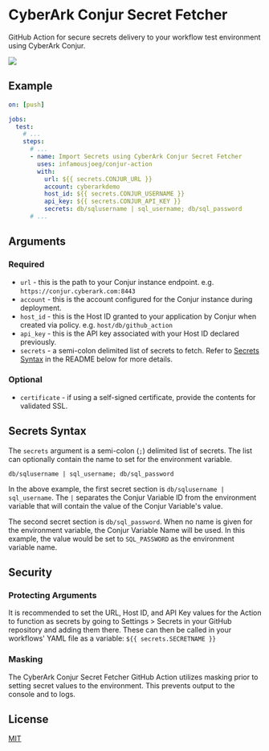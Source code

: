 # CyberArk Conjur Secret Fetcher

GitHub Action for secure secrets delivery to your workflow test environment using CyberArk Conjur.

[![](https://github.com/infamousjoeg/conjur-action/workflows/conjur-action%20Test/badge.svg)](https://github.com/infamousjoeg/conjur-action/actions?workflow=conjur-action+Test)

## Example

```yaml
on: [push]

jobs:
  test:
    # ...
    steps:
      # ...
      - name: Import Secrets using CyberArk Conjur Secret Fetcher
        uses: infamousjoeg/conjur-action
        with:
          url: ${{ secrets.CONJUR_URL }}
          account: cyberarkdemo
          host_id: ${{ secrets.CONJUR_USERNAME }}
          api_key: ${{ secrets.CONJUR_API_KEY }}
          secrets: db/sqlusername | sql_username; db/sql_password
      # ...
```

## Arguments

### Required

* `url` - this is the path to your Conjur instance endpoint.  e.g. `https://conjur.cyberark.com:8443`
* `account` - this is the account configured for the Conjur instance during deployment.
* `host_id` - this is the Host ID granted to your application by Conjur when created via policy. e.g. `host/db/github_action`
* `api_key` - this is the API key associated with your Host ID declared previously.
* `secrets` - a semi-colon delimited list of secrets to fetch.  Refer to [Secrets Syntax](#secrets-syntax) in the README below for more details.

### Optional

* `certificate` - if using a self-signed certificate, provide the contents for validated SSL.

## Secrets Syntax

The `secrets` argument is a semi-colon (`;`) delimited list of secrets. The list can optionally contain the name to set for the environment variable.

`db/sqlusername | sql_username; db/sql_password`

In the above example, the first secret section is `db/sqlusername | sql_username`.  The `|` separates the Conjur Variable ID from the environment variable that will contain the value of the Conjur Variable's value.

The second secret section is `db/sql_password`.  When no name is given for the environment variable, the Conjur Variable Name will be used.  In this example, the value would be set to `SQL_PASSWORD` as the environment variable name.

## Security

### Protecting Arguments

It is recommended to set the URL, Host ID, and API Key values for the Action to function as secrets by going to Settings > Secrets in your GitHub repository and adding them there.  These can then be called in your workflows' YAML file as a variable: `${{ secrets.SECRETNAME }}`

### Masking

The CyberArk Conjur Secret Fetcher GitHub Action utilizes masking prior to setting secret values to the environment.  This prevents output to the console and to logs.

## License

[MIT](LICENSE)
